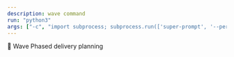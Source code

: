 ```yaml
---
description: wave command
run: "python3"
args: ["-c", "import subprocess; subprocess.run(['super-prompt', '--persona-wave'] + __import__('sys').argv[1:], input='${input}', text=True, check=False)"]
---
```


🌊 Wave
Phased delivery planning
